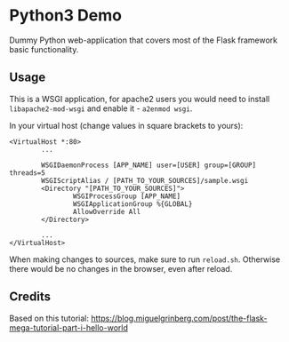# Python3 Demo
Dummy Python web-application that covers most of the Flask framework basic functionality.

## Usage
This is a WSGI application, for apache2 users you would need to install `libapache2-mod-wsgi` and enable it - `a2enmod wsgi`.

In your virtual host (change values in square brackets to yours):
```
<VirtualHost *:80>
        ...

        WSGIDaemonProcess [APP_NAME] user=[USER] group=[GROUP] threads=5
        WSGIScriptAlias / [PATH_TO_YOUR_SOURCES]/sample.wsgi
        <Directory "[PATH_TO_YOUR_SOURCES]">
                WSGIProcessGroup [APP_NAME]
                WSGIApplicationGroup %{GLOBAL}
                AllowOverride All
        </Directory>

        ...
</VirtualHost>
```

When making changes to sources, make sure to run `reload.sh`. Otherwise there would be no changes in the browser, even after reload.

## Credits
Based on this tutorial: https://blog.miguelgrinberg.com/post/the-flask-mega-tutorial-part-i-hello-world

